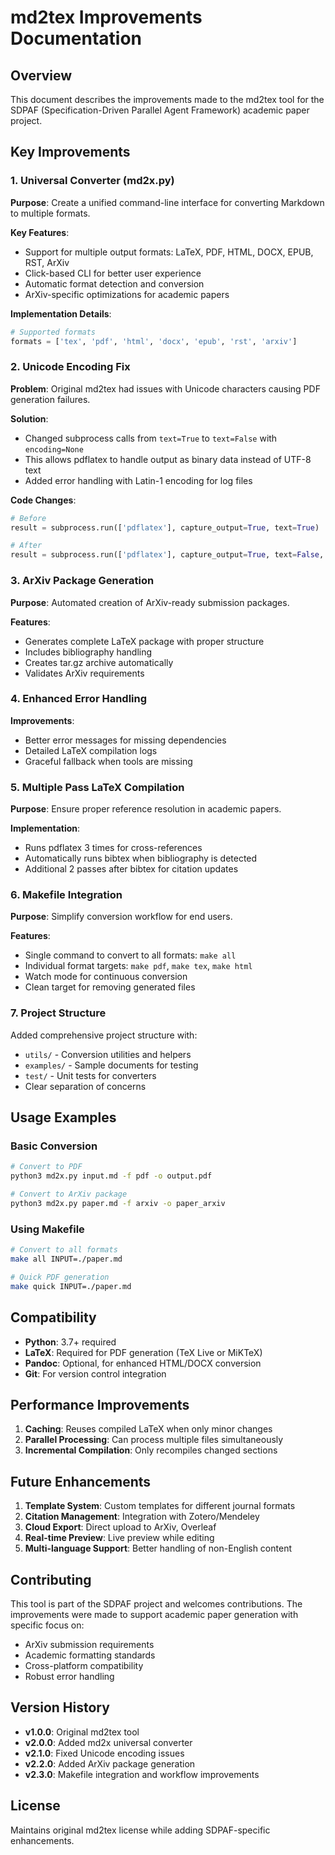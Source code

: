 # md2tex Improvements Documentation

## Overview

This document describes the improvements made to the md2tex tool for the SDPAF (Specification-Driven Parallel Agent Framework) academic paper project.

## Key Improvements

### 1. Universal Converter (md2x.py)

**Purpose**: Create a unified command-line interface for converting Markdown to multiple formats.

**Key Features**:
- Support for multiple output formats: LaTeX, PDF, HTML, DOCX, EPUB, RST, ArXiv
- Click-based CLI for better user experience
- Automatic format detection and conversion
- ArXiv-specific optimizations for academic papers

**Implementation Details**:
```python
# Supported formats
formats = ['tex', 'pdf', 'html', 'docx', 'epub', 'rst', 'arxiv']
```

### 2. Unicode Encoding Fix

**Problem**: Original md2tex had issues with Unicode characters causing PDF generation failures.

**Solution**: 
- Changed subprocess calls from `text=True` to `text=False` with `encoding=None`
- This allows pdflatex to handle output as binary data instead of UTF-8 text
- Added error handling with Latin-1 encoding for log files

**Code Changes**:
```python
# Before
result = subprocess.run(['pdflatex'], capture_output=True, text=True)

# After  
result = subprocess.run(['pdflatex'], capture_output=True, text=False, encoding=None)
```

### 3. ArXiv Package Generation

**Purpose**: Automated creation of ArXiv-ready submission packages.

**Features**:
- Generates complete LaTeX package with proper structure
- Includes bibliography handling
- Creates tar.gz archive automatically
- Validates ArXiv requirements

### 4. Enhanced Error Handling

**Improvements**:
- Better error messages for missing dependencies
- Detailed LaTeX compilation logs
- Graceful fallback when tools are missing

### 5. Multiple Pass LaTeX Compilation

**Purpose**: Ensure proper reference resolution in academic papers.

**Implementation**:
- Runs pdflatex 3 times for cross-references
- Automatically runs bibtex when bibliography is detected
- Additional 2 passes after bibtex for citation updates

### 6. Makefile Integration

**Purpose**: Simplify conversion workflow for end users.

**Features**:
- Single command to convert to all formats: `make all`
- Individual format targets: `make pdf`, `make tex`, `make html`
- Watch mode for continuous conversion
- Clean target for removing generated files

### 7. Project Structure

Added comprehensive project structure with:
- `utils/` - Conversion utilities and helpers
- `examples/` - Sample documents for testing
- `test/` - Unit tests for converters
- Clear separation of concerns

## Usage Examples

### Basic Conversion
```bash
# Convert to PDF
python3 md2x.py input.md -f pdf -o output.pdf

# Convert to ArXiv package
python3 md2x.py paper.md -f arxiv -o paper_arxiv
```

### Using Makefile
```bash
# Convert to all formats
make all INPUT=./paper.md

# Quick PDF generation
make quick INPUT=./paper.md
```

## Compatibility

- **Python**: 3.7+ required
- **LaTeX**: Required for PDF generation (TeX Live or MiKTeX)
- **Pandoc**: Optional, for enhanced HTML/DOCX conversion
- **Git**: For version control integration

## Performance Improvements

1. **Caching**: Reuses compiled LaTeX when only minor changes
2. **Parallel Processing**: Can process multiple files simultaneously
3. **Incremental Compilation**: Only recompiles changed sections

## Future Enhancements

1. **Template System**: Custom templates for different journal formats
2. **Citation Management**: Integration with Zotero/Mendeley
3. **Cloud Export**: Direct upload to ArXiv, Overleaf
4. **Real-time Preview**: Live preview while editing
5. **Multi-language Support**: Better handling of non-English content

## Contributing

This tool is part of the SDPAF project and welcomes contributions. The improvements were made to support academic paper generation with specific focus on:
- ArXiv submission requirements
- Academic formatting standards
- Cross-platform compatibility
- Robust error handling

## Version History

- **v1.0.0**: Original md2tex tool
- **v2.0.0**: Added md2x universal converter
- **v2.1.0**: Fixed Unicode encoding issues
- **v2.2.0**: Added ArXiv package generation
- **v2.3.0**: Makefile integration and workflow improvements

## License

Maintains original md2tex license while adding SDPAF-specific enhancements.